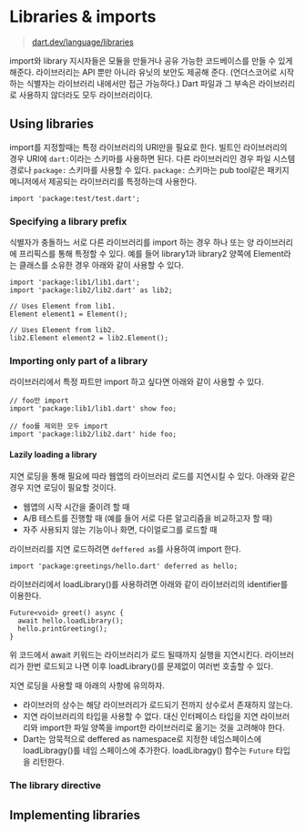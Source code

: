 # Libraries & imports

> [dart.dev/language/libraries](https://dart.dev/language/libraries)

import와 library 지시자들은 모듈을 만들거나 공유 가능한 코드베이스를 만들 수 있게 해준다. 라이브러리는 API 뿐만 아니라 유닛의 보안도 제공해 준다. (언더스코어로 시작하는 식별자는 라이브러리 내에서만 접근 가능하다.) Dart 파일과 그 부속은 라이브러리로 사용하지 않더라도 모두 라이브러리이다.

## Using libraries
import를 지정할때는 특정 라이브러리의 URI만을 필요로 한다. 빌트인 라이브러리의 경우 URI에 `dart:`이라는 스키마를 사용하면 된다.
다른 라이브러리인 경우 파일 시스템 경로나 `package:` 스키마를 사용할 수 있다. 
`package:` 스키마는 pub tool같은 패키지 메니저에서 제공되는 라이브러리를 특정하는데 사용한다.
```
import 'package:test/test.dart';
```

### Specifying a library prefix
식별자가 충돌하느 서로 다른 라이브러리를 import 하는 경우 하나 또는 양 라이브러리에 프리픽스를 통해 특정할 수 있다.
예를 들어 library1과 library2 양쪽에 Element라는 클래스를 소유한 경우 아래와 같이 사용할 수 있다.
```
import 'package:lib1/lib1.dart';
import 'package:lib2/lib2.dart' as lib2;

// Uses Element from lib1.
Element element1 = Element();

// Uses Element from lib2.
lib2.Element element2 = lib2.Element();
```

### Importing only part of a library
라이브러리에서 특정 파트만 import 하고 싶다면 아래와 같이 사용할 수 있다.
```
// foo만 import
import 'package:lib1/lib1.dart' show foo;

// foo를 제외한 모두 import
import 'package:lib2/lib2.dart' hide foo;
```

#### Lazily loading a library
지연 로딩을 통해 필요에 따라 웹앱의 라이브러리 로드를 지연시킬 수 있다.
아래와 같은 경우 지연 로딩이 필요할 것이다.
* 웹앱의 시작 시간을 줄이려 할 때
* A/B 테스트를 진행할 때 (예를 들어 서로 다른 알고리즘을 비교하고자 할 때)
* 자주 사용되지 않는 기능이나 화면, 다이얼로그를 로드할 때

라이브러리를 지연 로드하려면 `deffered as`를 사용하여 import 한다.
```
import 'package:greetings/hello.dart' deferred as hello;
```

라이브러리에서 loadLibrary()를 사용하려면 아래와 같이 라이브러리의 identifier를 이용한다.
```
Future<void> greet() async {
  await hello.loadLibrary();
  hello.printGreeting();
}
```
위 코드에서 await 키워드는 라이브러리가 로드 될때까지 실행을 지연시킨다.
라이브러리가 한번 로드되고 나면 이후 loadLibrary()를 문제없이 여러번 호출할 수 있다.

지연 로딩을 사용할 때 아래의 사항에 유의하자.
* 라이브러의 상수는 해당 라이브러리가 로드되기 전까지 상수로서 존재하지 않는다.
* 지연 라이브러리의 타입을 사용할 수 없다. 대신 인터페이스 타입을 지연 라이브러리와 import한 파일 양쪽을 import한 라이브러리로 옮기는 것을 고려해야 한다.
* Dart는 암묵적으로 deffered as namespace로 지정한 네임스페이스에 loadLibragy()를 네임 스페이스에 추가한다. loadLibragy() 함수는 `Future` 타입을 리턴한다.



### The library directive


## Implementing libraries